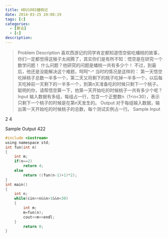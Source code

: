 ```yaml
---
title: HDU1002蟠桃记
date: 2014-03-25 20:08:19
tags: [c]
categories:
  - [算法]
  - [c]
description:
---
```



>Problem Description
喜欢西游记的同学肯定都知道悟空偷吃蟠桃的故事，你们一定都觉得这猴子太闹腾了，其实你们是有所不知：悟空是在研究一个数学问题！
什么问题？他研究的问题是蟠桃一共有多少个！
不过，到最后，他还是没能解决这个难题，呵呵^-^
当时的情况是这样的：
第一天悟空吃掉桃子总数一半多一个，第二天又将剩下的桃子吃掉一半多一个，以后每天吃掉前一天剩下的一半多一个，到第n天准备吃的时候只剩下一个桃子。聪明的你，请帮悟空算一下，他第一天开始吃的时候桃子一共有多少个呢？
Input
输入数据有多组，每组占一行，包含一个正整数n（1<n<30），表示只剩下一个桃子的时候是在第n天发生的。
Output
对于每组输入数据，输出第一天开始吃的时候桃子的总数，每个测试实例占一行。
Sample Input

2
4

Sample Output
422

```c
#include <iostream>
using namespace std;
int fun(int n)
{
    int m;
    if(n==2)
        return 4;
    else
        return ((fun(n-1)+1)*2);
}
int main()
{
    int n;
    while(cin>>n&&n>1&&n<30)
    {
        int m;
        m=fun(n);
        cout<<m<<endl;
    }
        return 0;
}
```
